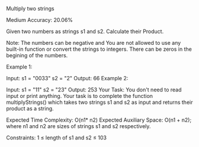 Multiply two strings

Medium   Accuracy: 20.06%


Given two numbers as strings s1 and s2. Calculate their Product.

Note: The numbers can be negative and You are not allowed to use any built-in function or convert the strings to integers. There can be zeros in the begining of the numbers.

Example 1:

Input:
s1 = "0033"
s2 = "2"
Output:
66
Example 2:

Input:
s1 = "11"
s2 = "23"
Output:
253
Your Task: You don't need to read input or print anything. Your task is to complete the function multiplyStrings() which takes two strings s1 and s2 as input and returns their product as a string.

Expected Time Complexity: O(n1* n2)
Expected Auxiliary Space: O(n1 + n2); where n1 and n2 are sizes of strings s1 and s2 respectively.

Constraints:
1 ≤ length of s1 and s2 ≤ 103